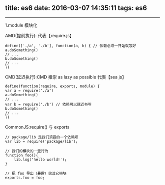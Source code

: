 title: es6
date: 2016-03-07 14:35:11
tags: es6
---
------------------------------------------------
1.module
模块化

AMD(提前执行):
代表【require.js】

	define(['./a', './b'], function(a, b) { // 依赖必须一开始就写好
	a.doSomething()
	// ...
	b.doSomething()
	// ...
	})

CMD(延迟执行):CMD 推崇 as lazy as possible
代表【sea.js】

	define(function(require, exports, module) {
	var a = require('./a')
	a.doSomething()
	// ...
	var b = require('./b') // 依赖可以就近书写
	b.doSomething()
	// ...
	})

CommonJS:require() 与 exports

	// package/lib 是我们须要的一个依赖项
	var lib = require('package/lib');

	// 我们的模块的一些行为
	function foo(){
		lib.log('hello world!');
	}

	// 把 foo 导出（暴露）给其它模块
	exports.foo = foo;











